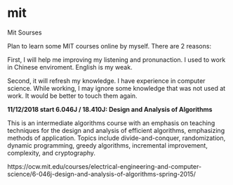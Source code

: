 # mit
Mit Sourses

<p>Plan to learn some MIT courses online by myself. There are 2 reasons:</p>
<p>First, I will help me improving my listening and pronunaction. I used to work in Chinese enviroment. English is my weak.</p>
<p>Second, it will refresh my knowledge. I have experience in computer science. While working, I may ignore some knowledge that was not used at work. It would be better to touch them again.</p>

<p><b>11/12/2018 start 6.046J / 18.410J: Design and Analysis of Algorithms</b></p>
<p>This is an intermediate algorithms course with an emphasis on teaching techniques for the design and analysis of efficient algorithms, emphasizing methods of application. Topics include divide-and-conquer, randomization, dynamic programming, greedy algorithms, incremental improvement, complexity, and cryptography.</p>
<p>https://ocw.mit.edu/courses/electrical-engineering-and-computer-science/6-046j-design-and-analysis-of-algorithms-spring-2015/ </p>


